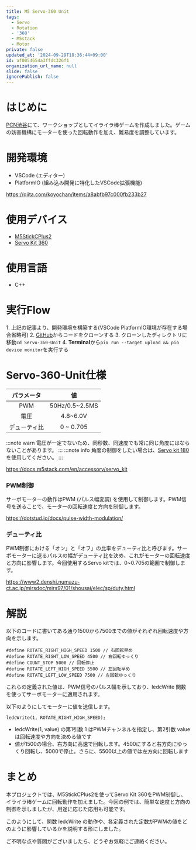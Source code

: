```yaml
---
title: M5 Servo-360 Unit
tags:
  - Servo
  - Rotation
  - '360'
  - M5stack
  - Motor
private: false
updated_at: '2024-09-29T18:36:44+09:00'
id: af0054654a3ffdc326f1
organization_url_name: null
slide: false
ignorePublish: false
---
```

# はじめに

[PCN渋谷](https://www.instagram.com/pcn.shibuya/)にて、ワークショップとしてイライラ棒ゲームを作成しました。ゲームの妨害機構にモーターを使った回転動作を加え、難易度を調整しています。

# 開発環境

- VSCode (エディター)
- PlatformIO (組み込み開発に特化したVSCode拡張機能)

https://qiita.com/koyochan/items/a8abfb97c000fb233b27

# 使用デバイス
- [M5StickCPlus2](https://shop.m5stack.com/products/m5stickc-plus2-esp32-mini-iot-development-kit?srsltid=AfmBOooQERm9Eml_6gWcg5AaHppBS0W1R1cSrqTAYbA2mVfDP1sda6OA)
- [Servo Kit 360](https://shop.m5stack.com/products/servo-kit-360?srsltid=AfmBOoquvfr6MZlRg23Nenj92U0w3bF0klOzPFgNvtd5rXtuTkSUrXKn)

# 使用言語
- C++

# 実行Flow
1\. 上記の記事より、開発環境を構築する(VSCode PlatformIO環境が存在する場合省略可)
2\. [GitHub](https://github.com/koyochan/Qiita/tree/main/Servo-360-Unit)からコードをクローンする
3\. クローンしたディレクトリに移動`cd Servo-360-Unit`
4\. **Terminal**から`pio run --target upload && pio device monitor`を実行する

# Servo-360-Unit仕様

| パラメータ | 値 |
|:-:|:-:|
| PWM  |  50Hz/0.5~2.5MS |
|  電圧 |  4.8~6.0V |
| デューティ比  |  0 ~ 0.705 |

:::note warn
電圧が一定でないため、同秒数、同速度でも常に同じ角度にはならないことがあります。
:::
:::note info
角度の制御をしたい場合は、[Servo kit 180](https://shop.m5stack.com/products/servo-kit-180?srsltid=AfmBOorpTK3me6nHA7EUHxvO28euzxtSSZunEDnajqWohJ5YEkbjTZ4K)を使用してください。
:::





https://docs.m5stack.com/en/accessory/servo_kit

### PWM制御
サーボモーターの動作はPWM (パルス幅変調) を使用して制御します。PWM信号を送ることで、モーターの回転速度と方向を制御します。



https://dotstud.io/docs/pulse-width-modulation/



### デューティ比

PWM制御における「オン」と「オフ」の比率をデューティ比と呼びます。サーボモーターに送るパルスの幅がデューティ比を決め、これがモーターの回転速度と方向に影響します。今回使用するServo kitでは、0~0.705の範囲で制御します。


https://www2.denshi.numazu-ct.ac.jp/mirsdoc/mirs97/01/shousai/elec/sp/duty.html

# 解説

以下のコードに書いてある通り1500から7500までの値がそれぞれ回転速度や方向を示します。

```
#define ROTATE_RIGHT_HIGH_SPEED 1500 // 右回転早め
#define ROTATE_RIGHT_LOW_SPEED 4500 // 右回転ゆっくり
#define COUNT_STOP 5000 // 回転停止
#define ROTATE_LEFT_HIGH_SPEED 5500 // 左回転早め
#define ROTATE_LEFT_LOW_SPEED 7500 // 左回転ゆっくり
```
これらの定義された値は、PWM信号のパルス幅を示しており、ledcWrite 関数を使ってサーボモーターに適用されます。

以下のようにしてモーターに値を送信します。

```ledcWrite(1, ROTATE_RIGHT_HIGH_SPEED);```

- ledcWrite(1, value) の第1引数 1 はPWMチャンネルを指定し、第2引数 value は回転速度や方向を決める値です
- 値が1500の場合、右方向に高速で回転します。4500にすると右方向にゆっくり回転し、5000で停止。さらに、5500以上の値では左方向に回転します

# まとめ

本プロジェクトでは、M5StickCPlus2を使ってServo Kit 360をPWM制御し、イライラ棒ゲームに回転動作を加えました。今回の例では、簡単な速度と方向の制御を示しましたが、用途に応じた応用も可能です。

このようにして、関数 ledcWrite の動作や、各定義された定数がPWMの値をどのように影響しているかを説明する形にしました。

ご不明な点や質問がございましたら、どうぞお気軽にご連絡ください。
